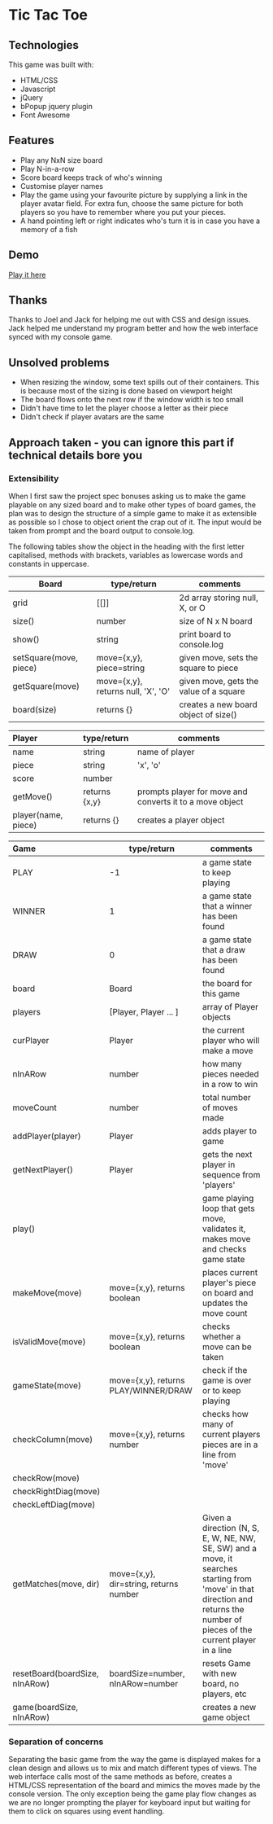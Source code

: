 # Tic Tac Toe

## Technologies

This game was built with:

* HTML/CSS
* Javascript
* jQuery
* bPopup jquery plugin
* Font Awesome

## Features

* Play any NxN size board
* Play N-in-a-row
* Score board keeps track of who's winning
* Customise player names
* Play the game using your favourite picture by supplying a link in the player avatar field. For extra fun, choose the same picture for both players so you have to remember where you put your pieces.
* A hand pointing left or right indicates who's turn it is in case you have a memory of a fish

## Demo

[Play it here](http://timiscoding.github.io/tictactoe)

## Thanks

Thanks to Joel and Jack for helping me out with CSS and design issues. Jack helped me understand my program better and how the web interface synced with my console game.


## Unsolved problems

* When resizing the window, some text spills out of their containers. This is because most of the sizing is done based on viewport height
* The board flows onto the next row if the window width is too small
* Didn't have time to let the player choose a letter as their piece
* Didn't check if player avatars are the same

## Approach taken - you can ignore this part if technical details bore you

### Extensibility

When I first saw the project spec bonuses asking us to make the game playable on any sized board and to make other types of board games, the plan was to design the structure of a simple game to make it as extensible as possible so I chose to object orient the crap out of it. The input would be taken from prompt and the board output to console.log.

The following tables show the object in the heading with the first letter capitalised, methods with brackets, variables as lowercase words and constants in uppercase.

| Board                    | type/return                        | comments                               |
| ------------------------ | ---------------------------------- | -------------------------------------- |
| grid                     | [[]]                               | 2d array storing null, X, or O         |
| size()                   | number                             | size of N x N board                    |
| show()                   | string                             | print board to console.log             |
| setSquare(move, piece)   | move={x,y}, piece=string           | given move, sets the square to piece   |
| getSquare(move)          | move={x,y}, returns null, 'X', 'O' | given move, gets the value of a square |
| board(size)              | returns {}                         | creates a new board object of size()   |

| Player           | type/return   | comments                                                   |
| :--------------- | :------------ | ---------------------------------------------------------- |
| name             | string        | name of player                                             |
| piece            | string        | 'x', 'o'                                                   |
| score            | number        |                                                            |
| getMove()        | returns {x,y} | prompts player for move and converts it to a move object   |
| player(name, piece) | returns {} | creates a player object                                    |

| Game                           | type/return                            | comments
| :----------------------------- | -------------------------------------- | ---------------------------------------------
| PLAY                           | -1                                     | a game state to keep playing
| WINNER                         | 1                                      | a game state that a winner has been found
| DRAW                           | 0                                      | a game state that a draw has been found
| board                          | Board                                  | the board for this game
| players                        | [Player, Player ... ]                  | array of Player objects
| curPlayer                      | Player                                 | the current player who will make a move
| nInARow                        | number                                 | how many pieces needed in a row to win
| moveCount                      | number                                 | total number of moves made
| addPlayer(player)              | Player                                 | adds player to game
| getNextPlayer()                | Player                                 | gets the next player in sequence from 'players'
| play()                         |                                        | game playing loop that gets move, validates it, makes move and checks game state
| makeMove(move)                 | move={x,y}, returns boolean            | places current player's piece on board and updates the move count
| isValidMove(move)              | move={x,y}, returns boolean            | checks whether a move can be taken
| gameState(move)                | move={x,y}, returns PLAY/WINNER/DRAW   | check if the game is over or to keep playing
| checkColumn(move)              | move={x,y}, returns number             | checks how many of current players pieces are in a line from 'move'
| checkRow(move)                 |                                        |
| checkRightDiag(move)           |                                        |
| checkLeftDiag(move)            |                                        |
| getMatches(move, dir)          | move={x,y}, dir=string, returns number | Given a direction (N, S, E, W, NE, NW, SE, SW) and a move, it searches starting from 'move' in that direction and returns the number of pieces of the current player in a line
| resetBoard(boardSize, nInARow) | boardSize=number, nInARow=number       | resets Game with new board, no players, etc
| game(boardSize, nInARow)       |                                        | creates a new game object

### Separation of concerns

Separating the basic game from the way the game is displayed makes for a clean design and allows us to mix and match different types of views. The web interface calls most of the same methods as before, creates a HTML/CSS representation of the board and mimics the moves made by the console version. The only exception being the game play flow changes as we are no longer prompting the player for keyboard input but waiting for them to click on squares using event handling.

